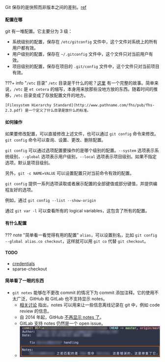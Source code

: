 Git 保存的是快照而非版本之间的差别。[ref](https://git-scm.com/book/en/v2/Getting-Started-What-is-Git%3F#:~:text=Snapshots%2C%20Not%20Differences)

#### 配置在哪

git 有一堆配置。它主要分为 3 级：

- 系统级别的配置，保存在 `/etc/gitconfig` 文件中，这个文件对系统上的所有用户都有效。
- 用户级别的配置，保存在 `~/.gitconfig` 文件中，这个文件只对当前用户有效。
- 项目级别的配置，保存在项目的 `.git/config` 文件中，这个文件只对当前项目有效。

???+ info "`/etc` 目录"
    `/etc` 目录是干什么的呢？[这里](https://unix.stackexchange.com/questions/5665/what-does-etc-stand-for) 有一个完整的故事。简单来说，`/etc` 是 `et cetera` 的缩写，本身用来放那些没地方放的东西。随着时间的推移，`/etc` 目录变成了存放配置文件的地方。

    [Filesystem Hierarchy Standard](http://www.pathname.com/fhs/pub/fhs-2.3.pdf) 是一个定义了什么目录是放什么的标准。

#### 如何操作

如果要修改配置，可以直接修改上述文件，也可以通过 `git config` 命令来修改。`git config` 命令可以查询、设置、更改、删除配置。

`git config` 可以通过选项配置要操作的是哪个级别的配置。`--system` 选项表示系统级别，`--global` 选项表示用户级别，`--local` 选项表示项目级别。如果不指定选项，默认是项目级别。

另外，`git -c NAME=VALUE` 可以设置配置只对当前命令有效的配置。

`git config` 提供一系列选项读取或者展示配置的全部键值或部分键值，并提供编程友好的选项。


例如，通过 `git config --list --show-origin`

通过 `git var -l` 可以查看所有的 logical variables，这包含了所有的配置。

#### 有什么配置

??? note "简单看一看觉得有用的配置"
    `alias`，可以设置别名，比如 `git config --global alias.co checkout`，这样就可以用 `git co` 代替 `git checkout`。

#### TODO

- [credentials](https://git-scm.com/docs/gitcredentials)
- sparse-checkout

#### 简单看了一眼的东西

- `git notes` 能够在不更改 commit 的情况下为 commit 添加注释。它的使用不太广泛，GitHub 和 GitLab 也不支持显示 notes。
    - [相关讨论](https://tylercipriani.com/blog/2022/11/19/git-notes-gits-coolest-most-unloved-feature/) 指出，notes 可以用来让一些信息离线记录在 git 中，例如 code review 的信息。
    - 自 2014 年起，GitHub [不再显示 notes 了](https://github.blog/2010-08-25-git-notes-display/)。
    - GitLab 支持 notes 仍然是一个 open issue。
    - ![](assets/2024-06-24-21-16-47.png)
